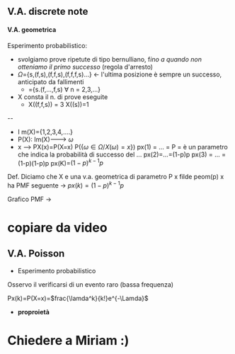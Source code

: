 ## V.A. discrete note


#### V.A. geometrica

Esperimento probabilistico:
- svolgiamo prove ripetute di tipo bernulliano, f*ino a quando non otteniamo il primo successo* (regola d'arresto)
- $\Omega$={s,(f,s),(f,f,s),(f,f,f,s)...} <- l'ultima posizione è sempre un successo, anticipato da fallimenti
	- ={s.(f,...,f,s) $\forall$ n = 2,3,...}
- X consta il n. di prove eseguite
	- X((f,f,s)) = 3   X((s))=1

--
- I m(X)={1,2,3,4,....}
- P(X): Im(X)---> $\omega$
- x --> PX(x)=P(X=x)  P({$\omega \in \Omega / X(\omega)=x$})
px(1) = ... = P = è un parametro che indica la probabilità di successo del ...
px(2)=...=(1-p)p
px(3) = ... = (1-p)(1-p)p
px(K)=$(1-p)^{k-1}p$

Def. Diciamo che X e una v.a. geometrica di parametro P
x filde peom(p)
x ha PMF seguente -> $px(k)=(1-p)^{k-1}p$

Grafico PMF -> 
#  copiare da video

## V.A. Poisson
- Esperimento probabilistico

Osservo il verificarsi di un evento raro (bassa frequenza)

Px(k)=P(X=x)=$frac{\lamda^k}{k!}e^{-\Lamda}$

- **proproietà**

# Chiedere a Miriam :)